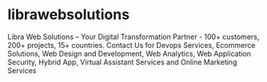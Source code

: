 # librawebsolutions
Libra Web Solutions – Your Digital Transformation Partner - 100+ customers, 200+ projects, 15+ countries. Contact Us for Devops Services, Ecommerce Solutions, Web Design and Development, Web Analytics, Web Application Security, Hybrid App, Virtual Assistant Services and Online Marketing Services

